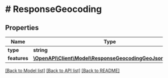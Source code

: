 # # ResponseGeocoding

## Properties

Name | Type | Description | Notes
------------ | ------------- | ------------- | -------------
**type** | **string** |  |
**features** | [**\OpenAPI\Client\Model\ResponseGeocodingGeoJsonFeature[]**](ResponseGeocodingGeoJsonFeature.md) |  |

[[Back to Model list]](../../README.md#models) [[Back to API list]](../../README.md#endpoints) [[Back to README]](../../README.md)
